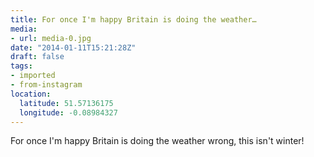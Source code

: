 ```yaml
---
title: For once I'm happy Britain is doing the weather…
media:
- url: media-0.jpg
date: "2014-01-11T15:21:28Z"
draft: false
tags:
- imported
- from-instagram
location:
  latitude: 51.57136175
  longitude: -0.08984327
---
```

For once I'm happy Britain is doing the weather wrong, this isn't winter!
